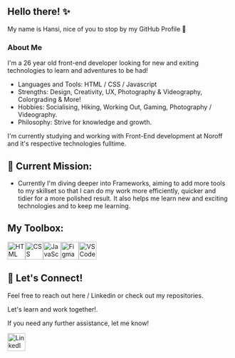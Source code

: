 


##  Hello there! ✨
My name is Hansi, nice of you to stop by my GitHub Profile 👾

 ### About Me

I'm a 26 year old front-end developer looking for new and exiting technologies to learn and adventures to be had!

- Languages and Tools: HTML / CSS / Javascript
- Strengths: Design, Creativity, UX, Photography & Videography, Colorgrading & More!
- Hobbies: Socialising, Hiking, Working Out, Gaming, Photography / Videography.
- Philosophy: Strive for knowledge and growth. 

I'm currently studying and working with Front-End development at Noroff and it's respective technologies fulltime.


## 🎯 Current Mission:
- Currently I'm diving deeper into Frameworks, aiming to add more tools to my skillset so that I can do my work more efficiently, quicker and tidier for a more polished result. It also helps me learn new and exciting technologies and to keep me learning.


## My Toolbox: 
<div style="display: flex;">
    <img src="https://upload.wikimedia.org/wikipedia/commons/6/61/HTML5_logo_and_wordmark.svg" alt="HTML" width="40" height="40"/>
    <img src="https://upload.wikimedia.org/wikipedia/commons/d/d5/CSS3_logo_and_wordmark.svg" alt="CSS" width="40" height="40"/>
    <img src="https://upload.wikimedia.org/wikipedia/commons/6/6a/JavaScript-logo.png" alt="JavaScript" width="40" height="40"/>
    <img src="https://upload.wikimedia.org/wikipedia/commons/3/33/Figma-logo.svg" alt="Figma" width="40" height="40"/>
    <img src="https://upload.wikimedia.org/wikipedia/commons/9/9a/Visual_Studio_Code_1.35_icon.svg" alt="VS Code" width="40" height="40"/>
</div>







## 🤝 Let's Connect!
Feel free to reach out here / Linkedin or check out my repositories.

Let's learn and work together!.

If you need any further assistance, let me know!


<a href="https://www.linkedin.com/in/hans-willmar-berentsen-68a65825a/">
    <img src="https://upload.wikimedia.org/wikipedia/commons/c/ca/LinkedIn_logo_initials.png" alt="LinkedIn" width="40" height="40"/>
</a>


